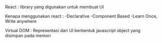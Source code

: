 React : library yang digunakan untuk membuat UI

Kenapa menggunakan react :
 -Declarative
 -Component Based
 -Learn Once, Write anywhere

Virtual DOM : Representasi dari UI berbentuk javascript object yang disimpan pada memori


